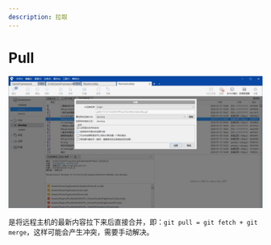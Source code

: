 ```yaml
---
description: 拉取
---
```


# Pull

![](../../.gitbook/assets/4.jpg)

是将远程主机的最新内容拉下来后直接合并，即：`git pull = git fetch + git merge`，这样可能会产生冲突，需要手动解决。

